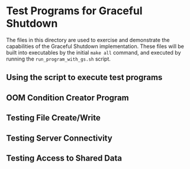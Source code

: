 # Test Programs for Graceful Shutdown
The files in this directory are used to exercise and demonstrate the capabilities of the Graceful Shutdown implementation. These files will be built into executables by the initial ```make all``` command, and executed by running the ```run_program_with_gs.sh``` script.

## Using the script to execute test programs

## OOM Condition Creator Program

## Testing File Create/Write

## Testing Server Connectivity

## Testing Access to Shared Data
